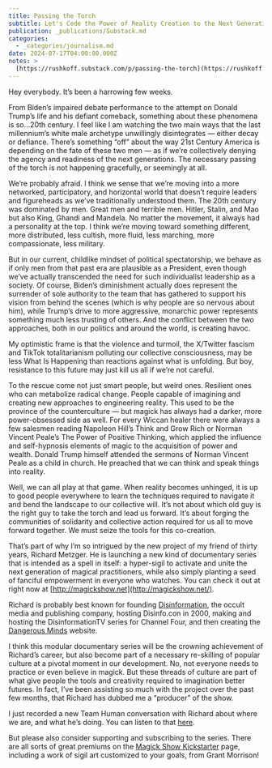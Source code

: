 ```yaml
---
title: Passing the Torch
subtitle: Let's Cede the Power of Reality Creation to the Next Generation
publication: _publications/Substack.md
categories:
  - _categories/journalism.md
date: 2024-07-17T04:00:00.000Z
notes: >
  [https://rushkoff.substack.com/p/passing-the-torch](https://rushkoff.substack.com/p/passing-the-torch)
---
```


Hey everybody. It’s been a harrowing few weeks.

From Biden’s impaired debate performance to the attempt on Donald Trump’s life and his defiant comeback, something about these phenomena is so…20th century. I feel like I am watching the two main ways that the last millennium’s white male archetype unwillingly disintegrates — either decay or defiance. There’s something “off” about the way 21st Century America is depending on the fate of these two men — as if we’re collectively denying the agency and readiness of the next generations. The necessary passing of the torch is not happening gracefully, or seemingly at all. 

We’re probably afraid. I think we sense that we’re moving into a more networked, participatory, and horizontal world that doesn’t require leaders and figureheads as we’ve traditionally understood them. The 20th century was dominated by men. Great men and terrible men. Hitler, Stalin, and Mao but also King, Ghandi and Mandela. No matter the movement, it always had a personality at the top. I think we’re moving toward something different, more distributed, less cultish, more fluid, less marching, more compassionate, less military.

But in our current, childlike mindset of political spectatorship, we behave as if only men from that past era are plausible as a President, even though we’ve actually transcended the need for such individualist leadership as a society. Of course, Biden’s diminishment actually does represent the surrender of sole authority to the team that has gathered to support his vision from behind the scenes (which is why people are so nervous about him), while Trump’s drive to more aggressive, monarchic power represents something much less trusting of others. And the conflict between the two approaches, both in our politics and around the world, is creating havoc.

My optimistic frame is that the violence and turmoil, the X/Twitter fascism and TikTok totalitarianism polluting our collective consciousness, may be less What Is Happening than reactions against what is unfolding. But boy, resistance to this future may just kill us all if we’re not careful. 

To the rescue come not just smart people, but weird ones. Resilient ones who can metabolize radical change. People capable of imagining and creating new approaches to engineering reality. This used to be the province of the counterculture — but magick has always had a darker, more power-obsessed side as well. For every Wiccan healer there were always a few salesmen reading Napoleon Hill’s Think and Grow Rich or Norman Vincent Peale’s The Power of Positive Thinking, which applied the influence and self-hypnosis elements of magic to the acquisition of power and wealth. Donald Trump himself attended the sermons of Norman Vincent Peale as a child in church. He preached that we can think and speak things into reality.

Well, we can all play at that game. When reality becomes unhinged, it is up to good people everywhere to learn the techniques required to navigate it and bend the landscape to our collective will. It’s not about which old guy is the right guy to take the torch and lead us forward. It’s about forging the communities of solidarity and collective action required for us all to move forward together. We must seize the tools for this co-creation.

That’s part of why I’m so intrigued by the new project of my friend of thirty years, Richard Metzger. He is launching a new kind of documentary series that is intended as a spell in itself: a hyper-sigil to activate and unite the next generation of magical practitioners, while also simply planting a seed of fanciful empowerment in everyone who watches. You can check it out at right now at [http://magickshow.net](http://magickshow.net/).

Richard is probably best known for founding [Disinformation](https://en.wikipedia.org/wiki/Disinformation_\(company\)), the occult media and publishing company, hosting Disinfo.con in 2000, making and hosting the DisinformationTV series for Channel Four, and then creating the [Dangerous Minds](https://dangerousminds.net/) website. 

I think this modular documentary series will be the crowning achievement of Richard’s career, but also become part of a necessary re-skilling of popular culture at a pivotal moment in our development. No, not everyone needs to practice or even believe in magick. But these threads of culture are part of what give people the tools and creativity required to imagination better futures. In fact, I’ve been assisting so much with the project over the past few months, that Richard has dubbed me a “producer” of the show. 

I just recorded a new Team Human conversation with Richard about where we are, and what he’s doing. You can listen to that [here](https://www.teamhuman.fm/episodes/296-richard-metzger-magick-show).

But please also consider supporting and subscribing to the series. There are all sorts of great premiums on the [Magick Show Kickstarter](http://magickshow.net/) page, including a work of sigil art customized to your goals, from Grant Morrison!
